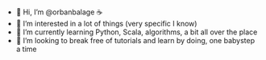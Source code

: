- 👋 Hi, I’m @orbanbalage ☕ 
- 👀 I’m interested in a lot of things (very specific I know)
- 🌱 I’m currently learning Python, Scala, algorithms, a bit all over the place
- 💞️ I’m looking to break free of tutorials and learn by doing, one babystep a time

<!---
orbanbalage/orbanbalage is a ✨ special ✨ repository because its `README.md` (this file) appears on your GitHub profile.
You can click the Preview link to take a look at your changes.
--->
